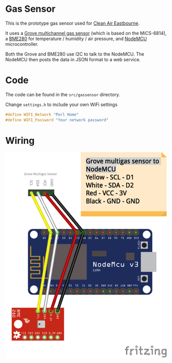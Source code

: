 # Gas Sensor
This is the prototype gas sensor used for [Clean Air Eastbourne](https://eastbourneair.com/).

It uses a [Grove multichannel gas sensor](https://coolcomponents.co.uk/products/grove-multichannel-gas-sensor-co-no2-h2-nh3-ch4) (which is based on the MiCS-6814), a [BME280](https://www.aliexpress.com/item/1PCS-Digital-Temperature-Humidity-Barometric-Pressure-Sensor-Module-Breakout-BME280-SPI-and-I2C-interface/32795463531.html) for temperature / humidity / air pressure, and [NodeMCU](https://www.aliexpress.com/item/10PCS-New-version-Wireless-module-CH340-NodeMcu-V3-Lua-WIFI-Internet-of-Things-development-board-based/32656786959.html?) microcontroller.

Both the Grove and BME280 use I2C to talk to the NodeMCU. The NodeMCU then posts the data in JSON format to a web service.

# Code
The code can be found in the `src/gassensor` directory.

Change `settings.h` to include your own WiFi settings

```cpp
#define WIFI_Network "Perl Home"
#define WIFI_Password "Your network password"
```

# Wiring
![Wiring the gas sensor](https://github.com/robertprice/gas-sensor/blob/master/docs/images/wiring-diagram.png?raw=true)
